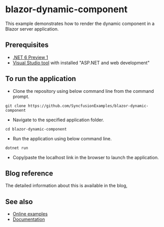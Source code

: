 # blazor-dynamic-component

This example demonstrates how to render the dynamic component in a Blazor server application.

## Prerequisites

- [.NET 6 Preview 1](https://dotnet.microsoft.com/download/dotnet/6.0)
- [Visual Studio tool](https://visualstudio.microsoft.com/vs/) with installed "ASP.NET and web development"

## To run the application

* Clone the repository using below command line from the command prompt.

```
git clone https://github.com/SyncfusionExamples/blazor-dynamic-component
```

* Navigate to the specified application folder.

```
cd blazor-dynamic-component
```

* Run the application using below command line.

```
dotnet run
```

* Copy/paste the localhost link in the browser to launch the application.

## Blog reference

The detailed information about this is available in the blog,  

## See also
* [Online examples](https://blazor.syncfusion.com)
* [Documentation](https://blazor.syncfusion.com/documentation/introduction/)